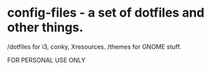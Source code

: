 # config-files - a set of dotfiles and other things.
/dotfiles for i3, conky, Xresources.
/themes for GNOME stuff.

FOR PERSONAL USE ONLY
